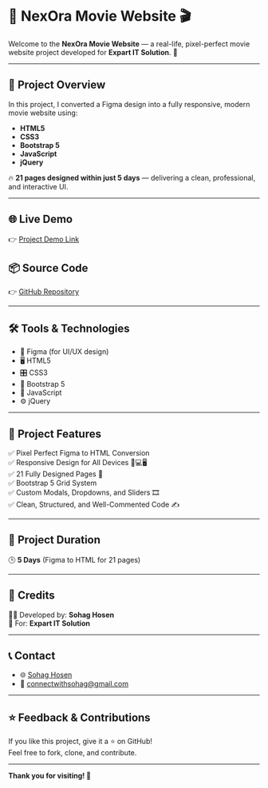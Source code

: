 # 🎥 NexOra Movie Website 🎬

Welcome to the **NexOra Movie Website** — a real-life, pixel-perfect movie website project developed for **Expart IT Solution**. 🚀

---

## 📌 Project Overview

In this project, I converted a Figma design into a fully responsive, modern movie website using:

- **HTML5**
- **CSS3**
- **Bootstrap 5**
- **JavaScript**
- **jQuery**

🔥 **21 pages designed within just 5 days** — delivering a clean, professional, and interactive UI.

---

## 🌐 Live Demo

👉 [Project Demo Link](https://engineersohag.github.io/NexOra-Movies-Website-/)

## 📦 Source Code

👉 [GitHub Repository](https://github.com/engineersohag/NexOra-Movies-Website-)

---

## 🛠️ Tools & Technologies

- 🎨 Figma (for UI/UX design)
- 🖥️ HTML5
- 🎛️ CSS3
- 🥾 Bootstrap 5
- 📝 JavaScript
- ⚙️ jQuery

---

## 📸 Project Features

✅ Pixel Perfect Figma to HTML Conversion  
✅ Responsive Design for All Devices 📱💻🖥️  
✅ 21 Fully Designed Pages 📄  
✅ Bootstrap 5 Grid System  
✅ Custom Modals, Dropdowns, and Sliders 🎞️  
✅ Clean, Structured, and Well-Commented Code ✍️  

---

## 📅 Project Duration

🕒 **5 Days** (Figma to HTML for 21 pages)

---

## 📣 Credits

👨‍💻 Developed by: **Sohag Hosen**  
🏢 For: **Expart IT Solution**

---

## 📞 Contact

- 🌐 [Sohag Hosen](https://www.linkedin.com/in/its-engineer-sohag/) 
- 📧 connectwithsohag@gmail.com  

---

## ⭐ Feedback & Contributions

If you like this project, give it a ⭐ on GitHub!  
Feel free to fork, clone, and contribute.

---

**Thank you for visiting! 🙌**

